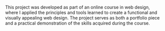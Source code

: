 This project was developed as part of an online course in web design, where I applied the principles and tools learned to create a functional and visually appealing web design. 
The project serves as both a portfolio piece and a practical demonstration of the skills acquired during the course.
